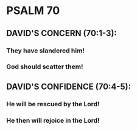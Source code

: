 ---
---
# PSALM 70 
## DAVID\'S CONCERN (70:1-3): 
###  They have slandered him! 
###  God should scatter them! 
## DAVID\'S CONFIDENCE (70:4-5): 
###  He will be rescued by the Lord! 
###  He then will rejoice in the Lord! 
